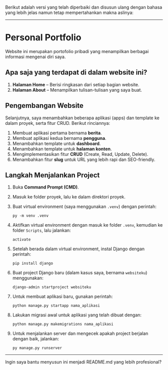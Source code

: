 Berikut adalah versi yang telah diperbaiki dan disusun ulang dengan bahasa yang lebih jelas namun tetap mempertahankan makna aslinya:

---

# Personal Portfolio

Website ini merupakan portofolio pribadi yang menampilkan berbagai informasi mengenai diri saya.

## Apa saja yang terdapat di dalam website ini?

1. **Halaman Home** – Berisi ringkasan dari setiap bagian website.
2. **Halaman About** – Menampilkan tulisan-tulisan yang saya buat.

## Pengembangan Website

Selanjutnya, saya menambahkan beberapa aplikasi (apps) dan template ke dalam proyek, serta fitur CRUD. Berikut rinciannya:

1. Membuat aplikasi pertama bernama **berita**.
2. Membuat aplikasi kedua bernama **pengguna**.
3. Menambahkan template untuk **dashboard**.
4. Menambahkan template untuk **halaman konten**.
5. Mengimplementasikan fitur **CRUD** (Create, Read, Update, Delete).
6. Menambahkan fitur **slug** untuk URL yang lebih rapi dan SEO-friendly.

## Langkah Menjalankan Project

1. Buka **Command Prompt (CMD)**.
2. Masuk ke folder proyek, lalu ke dalam direktori proyek.
3. Buat virtual environment (saya menggunakan `.venv`) dengan perintah:

   ```
   py -m venv .venv
   ```
4. Aktifkan virtual environment dengan masuk ke folder `.venv`, kemudian ke folder `Scripts`, lalu jalankan:

   ```
   activate
   ```
5. Setelah berada dalam virtual environment, instal Django dengan perintah:

   ```
   pip install django
   ```
6. Buat project Django baru (dalam kasus saya, bernama `websiteku`) menggunakan:

   ```
   django-admin startproject websiteku
   ```
7. Untuk membuat aplikasi baru, gunakan perintah:

   ```
   python manage.py startapp nama_aplikasi
   ```
8. Lakukan migrasi awal untuk aplikasi yang telah dibuat dengan:

   ```
   python manage.py makemigrations nama_aplikasi
   ```
9. Untuk menjalankan server dan mengecek apakah project berjalan dengan baik, jalankan:

   ```
   py manage.py runserver
   ```

---

Ingin saya bantu menyusun ini menjadi README.md yang lebih profesional?
